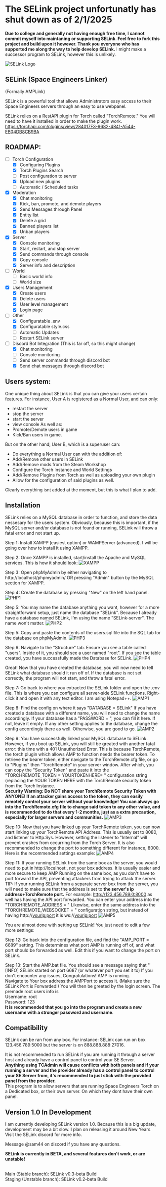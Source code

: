 # The SELink project unfortunatly has shut down as of 2/1/2025
**Due to college and generally not having enough free time, I cannot commit myself into maintaning or supporting SELink. Feel free to fork this project and build upon it however. Thank you everyone who has supported me along the way to help develop SELink.**
I might make a successor program to SELink, however this is unlikely.


![SELink Logo](https://cdn.discordapp.com/attachments/617491056652582953/1085417601208946728/image.png)
## SELink (Space Engineers Linker)
(Formally AMPLink)

SELink is a powerful tool that allows Administrators easy access to their Space Engineers servers through an easy to use webpanel.
 
 SELink relies on a RestAPI plugin for Torch called "TorchRemote." You will need to have it installed in order to make the plugin work.
 https://torchapi.com/plugins/view/284017F3-9682-4841-A544-EB04DB8CB9BA
 
 ## ROADMAP:
- [ ] Torch Configuration
  - [X] Configuring Plugins
  - [X] Torch Plugins Search
  - [ ] Post configuration to server
  - [X] Upload new plugins
  - [ ] Automatic / Scheduled tasks
  
- [X] Moderation
  - [X] Chat monitoring
  - [X] Kick, ban, promote, and demote players
  - [X] Send Messages through Panel
  - [X] Entity list
  - [X] Delete a grid
  - [X] Banned players list
  - [X] Unban players 
- [X] Server
  - [X] Console monitoring
  - [X] Start, restart, and stop server
  - [X] Send commands through console
  - [X] Copy console
  - [X] Server info and description
  
- [ ] World
  - [ ] Basic world info
  - [ ] World size
 
- [X] Users Management
  - [X] Create users
  - [X] Delete users
  - [X] User level management
  - [X] Login page
  
- [ ] Other
  - [X] Configuratable .env
  - [X] Configuratable style.css
  - [ ] Automatic Updates
  - [ ] Restart SELink server
  
- [ ] Discord Bot Integration (This is far off, so this might change)
  - [X] Chat monitoring
  - [ ] Console monitoring
  - [ ] Send server commands through discord bot
  - [X] Send chat messages through discord bot

 ## Users system:

One unique thing about SELink is that you can give your users certain features. For instance, User A is registered as a Normal User, and can only:
 - restart the server
 - stop the server
 - start the server
 - view console
As well as:
 - Promote/Demote users in game
 - Kick/Ban users in game.

But on the other hand, User B, which is a superuser can:

 - Do everything a Normal User can with the addition of:
 - Add/Remove other users in SELink
 - Add/Remove mods from the Steam Workshop
 - Configure the Torch Instance and World Settings
 - Add/Remove Plugins from Torch as well as uploading your own plugin
 - Allow for the configuration of said plugins as well.
 
Clearly everything isnt added at the moment, but this is what I plan to add.<br>

## Installation
SELink relies on a MySQL database in order to function, and store the data nessesary for the users system. Obviously, because this is important, if the MySQL server and/or database is not found or running, SELink will throw a fatal error and not start up.

Step 1: Install XAMPP (easiest option) or WAMPServer (advanced). 
I will be going over how to install it using XAMPP.

Step 2: Once XAMPP is installed, start/install the Apache and MySQL services. This is how it should look:
![XAMPP](https://cdn.discordapp.com/attachments/617491056652582953/1087703768675655730/IMG_7248.png)

Step 3: Open phpMyAdmin by either navigating to http://localhost/phpmyadmin/ OR pressing "Admin" button by the MySQL section for XAMPP.

Step 4: Create the database by pressing "New" on the left hand panel. 
![PHP1](https://cdn.discordapp.com/attachments/617491056652582953/1087706267616813116/IMG_7249.png)

Step 5: You may name the database anything you want, however for a more straightforward setup, just name the database "SELink". Because I already have a database named SELink, I'm using the name "SELink-server". The name won't matter.
![PHP2](https://cdn.discordapp.com/attachments/617491056652582953/1087706267943964762/IMG_7251.png)

Step 5: Copy and paste the contents of the users.sql file into the SQL tab for the database on phpMyAdmin. 
![PHP3](https://cdn.discordapp.com/attachments/617491056652582953/1087706268195627028/IMG_7253.png)

Step 6: Navigate to the "Structure" tab. Ensure you see a table called "users". Inside of it, you should see a user named "root". If you see the table created, you have successfully made the Database for SELink.
![PHP4](https://cdn.discordapp.com/attachments/617491056652582953/1087706268526973038/IMG_7255.png)

Great! Now that you have created the database, you will now need to tell SELink what database should it run off of. If the database is not set correctly, the program will not start, and throw a fatal error.

Step 7: Go back to where you extracted the SELink folder and open the .env file. This is where you can configure all server-side SELink functions. Right-click it and open it with any text editor. I am using Notepad++.
![AMP1](https://cdn.discordapp.com/attachments/617491056652582953/1087709997422624838/IMG_7256.png)

Step 8: Find the config on where it says "DATABASE = SELink" If you have created a database with a different name, you will need to change the name accordingly. If your database has a "PASSWORD =  ", you can fill it here. If not, leave it empty. If any other setting applies to the database, change the config accordingly there as well. Otherwise, you are good to go.
![AMP2](https://cdn.discordapp.com/attachments/617491056652582953/1087711506352848937/IMG_7258.png)

Step 9: You have successfully linked your MySQL database to SELink. However, if you boot up SELink, you will still be greated with another fatal error: this time with a 401 Unauthorized Error. This is because TorchRemote, the torch plugin which allows AMP to function needs the bearer token. To retrieve the bearer token, either navigate to the TorchRemote.cfg file, or go to "Plugins" then "TorchRemote" in your server window. After which, you can copy the "Security Token" and paste it into the "TORCHREMOTE_TOKEN = YOURTOKENHERE= " configuration string (replacing the YOUR TOKEN HERE with the TorchRemote security token from the Torch Instance.<br>
<b>Security Warning: Do NOT share your TorchRemote Security Token with ANYONE! If an attacker gains access to the token, they can easily remotely control your server without your knowledge! You can always go into the TorchRemote.cfg file to change said token to any other value, and is recommended to do that every 1-2 months, just as a extra precaution, especially for larger servers and communities.</b>
![AMP3](https://cdn.discordapp.com/attachments/617491056652582953/1087715895310286908/IMG_7259.png)

Step 10: Now that you have linked up your TorchRemote token, you can now start linking up your TorchRemote API Address. This is usually set to 8080, and listener to Http.Sys. However, setting the listener to "Internal" will prevent crashes from occurring from the Torch Server. It is also recommended to change the port to something different for instance, 8000. Here is the recommended settings example:
![AMP4](https://cdn.discordapp.com/attachments/617491056652582953/1087720608428732526/IMG_7262.png)

Step 11: If your running SELink from the same box as the server, you would need to put in http://localhost:<your-torchremote-port>, not your box address. It is usually easier and more secure to keep AMP Running on the same box, as you don't have to port forward the API, preventing attackers from trying to attack the server.
TIP: If your running SELink from a separate server box from the server, you will need to make sure that the address is set to <b>the server's ip address+TorchRemote port.</b> For example: http://123.456.789.0:8000 as well has having the API port forwarded.
You can enter your address into the "TORCHREMOTE_ADDRESS = " Likewise, enter the same address into the "TORCHREMOTE_WEBSOCKET = " configuration string, but instead of having http://<yourip:port> it is ws://<yourip:port> 
![AMP5](https://cdn.discordapp.com/attachments/617491056652582953/1087720608160301056/IMG_7261.png)

You are almost done with setting up SELink! You just need to edit a few more settings:

Step 12: Go back into the configuration file, and find the "AMP_PORT = 6689" setting. This determines what port AMP is running off of, and what port should be forwarded as well. Edit this if you want to change the port on SELink.

Step 13: Start the AMP.bat file. You should see a message saying that "[INFO] SELink started on port 6687 (or whatever port you set it to)
If you don't encounter any issues, Congratulations! AMP is running.<br> Navigate to Your box address:the AMPPort to access it. (Make sure the SELink Port is Forwarded!) You will then be greeted by the login screen. The premade root users info is 
<br>Username: root<br>
Password: 123<br>
<b>It is recommended that you go into the program and create a new username with a stronger password and username. </b>


## Compatibility
SELink can be ran from any box. For instance: SELink can run on box 123.456.789:5000 but the server is on 888.888.888:27016.

It is not recommended to run SELink if you are running it through a server host and already have a control panel to control your SE Server.<br>
<b>Anything using TCAdmin will cause conflicts with both panels and if your running a server and the provider already has a control panel to control your SE Server from, it's recommended to just stick with the provided panel from the provider.</b><br>
This program is to allow servers that are running Space Engineers Torch on a Dedicated box, or their own server. On which they dont have their own panel.<br>

## Version 1.0 In Development 
I am currently developing SELink version 1.0. Because this is a big update, development may be a
bit slow. I plan on releasing it around New Years. Visit the SELink discord for more info.

Message @sam44 on discord if you have any questions.

<b>SELink is currently in BETA, and several features don't work, or are unstable! </b>

<br>Main (Stable branch): SELink v0.3-beta Build
<br>Staging (Unstable branch): SELink v0.2-beta Build
